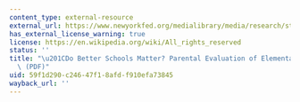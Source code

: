 ```yaml
---
content_type: external-resource
external_url: https://www.newyorkfed.org/medialibrary/media/research/staff_reports/research_papers/9729.pdf
has_external_license_warning: true
license: https://en.wikipedia.org/wiki/All_rights_reserved
status: ''
title: "\u201CDo Better Schools Matter? Parental Evaluation of Elementary Education.\u201D\
  \ (PDF)"
uid: 59f1d290-c246-47f1-8afd-f910efa73845
wayback_url: ''
---
```

